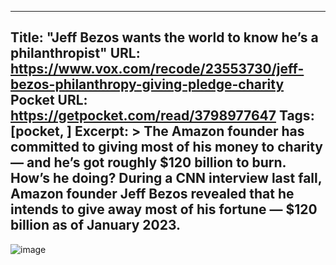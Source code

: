 
---
Title: "Jeff Bezos wants the world to know he’s a philanthropist"
URL: https://www.vox.com/recode/23553730/jeff-bezos-philanthropy-giving-pledge-charity
Pocket URL: https://getpocket.com/read/3798977647
Tags: [pocket, ]
Excerpt: >
    The Amazon founder has committed to giving most of his money to charity — and he’s got roughly $120 billion to burn. How’s he doing? During a CNN interview last fall, Amazon founder Jeff Bezos revealed that he intends to give away most of his fortune — $120 billion as of January 2023.
---

![image](https://cdn.vox-cdn.com/thumbor/I_LQf4rvGJ6ouaoz6_86amR0BcQ=/0x0:3000x2000/1200x675/filters:focal(1389x631:1869x1111)/cdn.vox-cdn.com/uploads/chorus_image/image/71899500/bezos02.0.jpg)
